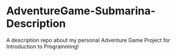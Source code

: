 # AdventureGame-Submarina-Description
A description repo about my personal Adventure Game Project for Introduction to Programming!
